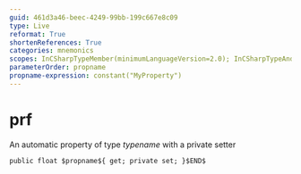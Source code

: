 ```yaml
---
guid: 461d3a46-beec-4249-99bb-199c667e8c09
type: Live
reformat: True
shortenReferences: True
categories: mnemonics
scopes: InCSharpTypeMember(minimumLanguageVersion=2.0); InCSharpTypeAndNamespace(minimumLanguageVersion=2.0)
parameterOrder: propname
propname-expression: constant("MyProperty")
---
```


# prf

An automatic property of type $typename$ with a private setter

```
public float $propname${ get; private set; }$END$
```
